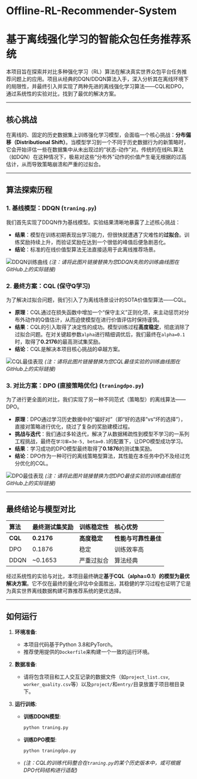 # Offline-RL-Recommender-System
# 基于离线强化学习的智能众包任务推荐系统

本项目旨在探索并对比多种强化学习（RL）算法在解决真实世界众包平台任务推荐问题上的应用。项目从经典的DQN/DDQN算法入手，深入分析其在离线环境下的局限性，并最终引入并实现了两种先进的离线强化学习算法——CQL和DPO，通过系统性的实验对比，找到了最优的解决方案。

---

## 核心挑战

在离线的、固定的历史数据集上训练强化学习模型，会面临一个核心挑战：**分布偏移（Distributional Shift）**。当模型学习到一个不同于历史数据行为的新策略时，它会开始评估一些在数据集中从未出现过的“状态-动作”对。传统的在线RL算法（如DQN）在这种情况下，极易对这些“分布外”动作的价值产生毫无根据的过高估计，从而导致策略崩溃和严重的过拟合。

---

## 算法探索历程

### 1. 基线模型：DDQN (`traning.py`)

我们首先实现了DDQN作为基线模型。实验结果清晰地暴露了上述核心挑战：

* **结果**：模型在训练初期表现出学习能力，但很快就遭遇了灾难性的**过拟合**。训练奖励持续上升，而验证奖励在达到一个很低的峰值后便急剧恶化。
* **结论**：标准的在线价值型算法无法直接适用于此离线推荐场景。

![DDQN训练曲线](https://raw.githubusercontent.com/rookieC511/Offline-RL-Recommender-System/main/assets/ddqn.png)
*(注：请将此图片链接替换为您DDQN失败的训练曲线图在GitHub上的实际链接)*

### 2. 最终方案：CQL (保守Q学习)

为了解决过拟合问题，我们引入了为离线场景设计的SOTA价值型算法——CQL。

* **原理**：CQL通过在损失函数中增加一个“保守主义”正则化项，来主动惩罚对分布外动作的Q值估计，从而迫使模型在进行价值评估时保持谨慎。
* **结果**：CQL的引入取得了决定性的成功。模型训练过程**高度稳定**，彻底消除了过拟合问题。在对关键超参数`alpha`进行精细调优后，我们最终在`alpha=0.1`时，取得了**0.2176**的最高测试集奖励。
* **结论**：CQL是解决本项目核心挑战的卓越方案。

![CQL最佳表现](https://raw.githubusercontent.com/rookieC511/Offline-RL-Recommender-System/main/assets/cql_success.png)
*(注：请将此图片链接替换为您CQL最佳实验的训练曲线图在GitHub上的实际链接)*

### 3. 对比方案：DPO (直接策略优化) (`traningdpo.py`)

为了进行更全面的对比，我们实现了另一种不同范式（策略型）的离线算法——DPO。

* **原理**：DPO通过学习历史数据中的“偏好对”（即“好的选择”vs“坏的选择”），直接对策略进行优化，绕过了复杂的奖励建模过程。
* **挑战与迭代**：我们通过多轮迭代，解决了从数据稀疏性到模型不学习的一系列工程挑战，最终在`学习率=3e-5, beta=0.1`的配置下，让DPO模型成功学习。
* **结果**：学习成功的DPO模型最终取得了**0.1876**的测试集奖励。
* **结论**：DPO作为一种可行的离线策略型算法，其性能在本任务中仍不及经过充分优化的CQL。

![DPO最佳表现](https://raw.githubusercontent.com/rookieC511/Offline-RL-Recommender-System/main/assets/dpo_best.png)
*(注：请将此图片链接替换为您DPO最佳实验的训练曲线图在GitHub上的实际链接)*

---

## 最终结论与模型对比

| 算法 | **最终测试集奖励** | 训练稳定性 | 核心优势 |
| :--- | :--- | :--- | :--- |
| **CQL** | **0.2176** | **高度稳定** | **性能与可靠性最佳** |
| DPO | 0.1876 | 稳定 | 训练效率高 |
| DDQN | ~0.1653 | 严重过拟合 | 算法经典 |

经过系统性的实验与对比，本项目最终确定**基于CQL（alpha=0.1）的模型为最优解决方案**。它不仅在最终的量化评估中全面胜出，其稳健的学习过程也证明了它是为真实世界离线数据构建可靠推荐系统的更优选择。

---

## 如何运行

1.  **环境准备**:
    * 本项目代码基于Python 3.8和PyTorch。
    * 推荐使用提供的`Dockerfile`来构建一个一致的运行环境。

2.  **数据准备**:
    * 请将包含项目和工人交互记录的数据文件（如`project_list.csv`, `worker_quality.csv`等）以及`project/`和`entry/`目录放置于项目根目录下。

3.  **运行训练**:
    * **训练DDQN模型**:
        ```bash
        python traning.py
        ```
    * **训练DPO模型**:
        ```bash
        python traningdpo.py
        ```
    * *(注：CQL的训练代码整合在`traning.py`的某个历史版本中，或可根据DPO代码结构进行适配)*
